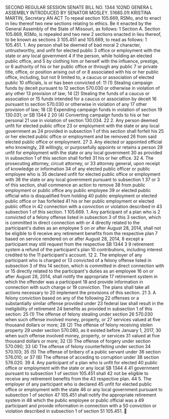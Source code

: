 SECOND REGULAR SESSION
SENATE BILL NO. 1344
102ND GENERA L ASSEMBLY
INTRODUCED BY SENATOR MOSLEY.
5168S.01I KRISTINA MARTIN, Secretary
AN ACT
To repeal section 105.669, RSMo, and to enact in lieu thereof two new sections relating to ethics.
Be it enacted by the General Assembly of the State of Missouri, as follows:
1 Section A. Section 105.669, RSMo, is repealed and two new
2 sections enacted in lieu thereof, to be known as sections
3 105.451 and 105.669, to read as follows:
1 105.451. 1. Any person shall be deemed of bad moral
2 character, untrustworthy, and unfit for elected public
3 office or employment with the state or any local government
4 if the person, while holding an elected public office, and
5 by clothing him or herself with the influence, prestige, or
6 authority of his or her public office or through any public
7 or private title, office, or position arising out of or
8 associated with his or her public office, including, but not
9 limited to, a caucus or association of elected public
10 officials, is or has been convicted of:
11 (1) Stealing campaign funds by deceit pursuant to
12 section 570.030 or otherwise in violation of any other
13 provision of law;
14 (2) Stealing the funds of a caucus or association or
15 funds intended for a caucus or association by deceit
16 pursuant to section 570.030 or otherwise in violation of any
17 other provision of law;
18 (3) Expending campaign funds in violation of section
19 130.031; or
SB 1344 2
20 (4) Converting campaign funds to his or her personal
21 use in violation of section 130.034.
22 2. Any person deemed unfit for elected public office
23 or employment with the state or any local government as
24 provided in subsection 1 of this section shall forfeit his
25 or her elected public office or employment and be removed
26 from said elected public office or employment.
27 3. Any elected or appointed official who knowingly,
28 willingly, or purposefully appoints or retains a person
29 unfit for employment with the state or any local government
30 as provided in subsection 1 of this section shall forfeit
31 his or her office.
32 4. The prosecuting attorney, circuit attorney, or
33 attorney general, upon receipt of knowledge or information
34 of any elected public officer or public employee who is
35 declared unfit for elected public office or employment with
36 the state or any local government pursuant to subsection 1
37 or 3 of this section, shall commence an action to remove
38 from public employment or public office any public employee
39 or elected public official who is disqualified from holding
40 public employment or elected public office or has forfeited
41 his or her public employment or elected public office in
42 connection with a conviction or violation described in
43 subsection 1 of this section.
1 105.669. 1. Any participant of a plan who is
2 convicted of a felony offense listed in subsection 3 of this
3 section, which is committed in direct connection with or
4 directly related to the participant's duties as an employee
5 on or after August 28, 2014, shall not be eligible to
6 receive any retirement benefits from the respective plan
7 based on service rendered on or after August 28, 2014,
8 except a participant may still request from the respective
SB 1344 3
9 retirement system a refund of the participant's plan
10 contributions, including interest credited to the
11 participant's account.
12 2. The employer of any participant who is charged or
13 convicted of a felony offense listed in subsection 3 of this
14 section, which is committed in direct connection with or
15 directly related to the participant's duties as an employee
16 on or after August 28, 2014, shall notify the appropriate
17 retirement system in which the offender was a participant
18 and provide information in connection with such charge or
19 conviction. The plans shall take all actions necessary to
20 implement the provisions of this section.
21 3. A felony conviction based on any of the following
22 offenses or a substantially similar offense provided under
23 federal law shall result in the ineligibility of retirement
24 benefits as provided in subsection 1 of this section:
25 (1) The offense of felony stealing under section
26 570.030 when such offense involved money, property, or
27 services valued at five thousand dollars or more;
28 (2) The offense of felony receiving stolen property
29 under section 570.080, as it existed before January 1, 2017,
30 when such offense involved money, property, or services
31 valued at five thousand dollars or more;
32 (3) The offense of forgery under section 570.090;
33 (4) The offense of felony counterfeiting under section
34 570.103;
35 (5) The offense of bribery of a public servant under
36 section 576.010; or
37 (6) The offense of acceding to corruption under
38 section 576.020.
39 4. Any participant of a plan who is unfit for elected
40 public office or employment with the state or any local
SB 1344 4
41 government pursuant to subsection 1 of section 105.451 shall
42 not be eligible to receive any retirement benefits from the
43 respective plan.
44 5. The employer of any participant who is declared
45 unfit for elected public office or employment with the state
46 or any local government pursuant to subsection 1 of section
47 105.451 shall notify the appropriate retirement system in
48 which the public employee or public official was a
49 participant and provide information in connection with a
50 conviction or violation described in subsection 1 of section
51 105.451.
